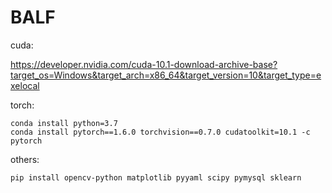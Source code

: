 # BALF

cuda:

https://developer.nvidia.com/cuda-10.1-download-archive-base?target_os=Windows&target_arch=x86_64&target_version=10&target_type=exelocal

torch:
```
conda install python=3.7
conda install pytorch==1.6.0 torchvision==0.7.0 cudatoolkit=10.1 -c pytorch
```

others:
```
pip install opencv-python matplotlib pyyaml scipy pymysql sklearn
```
